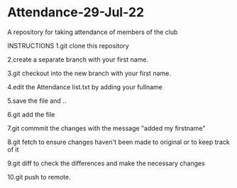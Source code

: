 # Attendance-29-Jul-22
A repository for taking attendance of members of the club

INSTRUCTIONS
1.git clone this repository

2.create a separate branch with your first name.

3.git checkout into the new branch with your first name.

4.edit the Attendance list.txt by adding your fullname

5.save the file and ..

6.git add the file

7.git commmit the changes with the message "added my firstname"

8.git fetch to ensure changes haven't been made to original or to keep track of it

9.git diff to check the differences and make the necessary changes

10.git push to remote.
